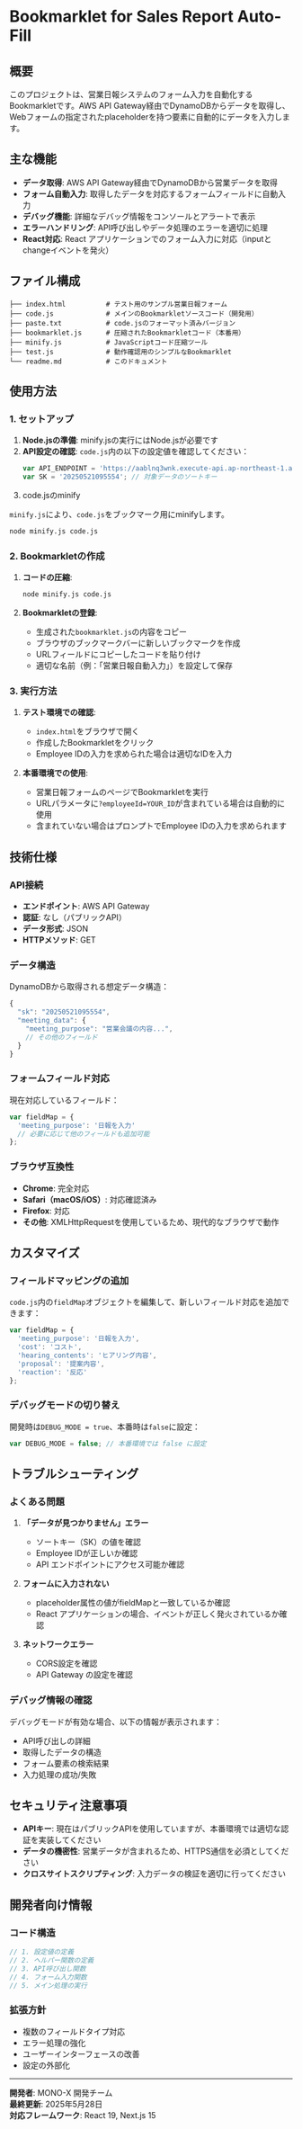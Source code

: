 # Bookmarklet for Sales Report Auto-Fill

## 概要

このプロジェクトは、営業日報システムのフォーム入力を自動化するBookmarkletです。AWS API Gateway経由でDynamoDBからデータを取得し、Webフォームの指定されたplaceholderを持つ要素に自動的にデータを入力します。

## 主な機能

- **データ取得**: AWS API Gateway経由でDynamoDBから営業データを取得
- **フォーム自動入力**: 取得したデータを対応するフォームフィールドに自動入力
- **デバッグ機能**: 詳細なデバッグ情報をコンソールとアラートで表示
- **エラーハンドリング**: API呼び出しやデータ処理のエラーを適切に処理
- **React対応**: React アプリケーションでのフォーム入力に対応（inputとchangeイベントを発火）

## ファイル構成

```
├── index.html          # テスト用のサンプル営業日報フォーム
├── code.js             # メインのBookmarkletソースコード（開発用）
├── paste.txt           # code.jsのフォーマット済みバージョン
├── bookmarklet.js      # 圧縮されたBookmarkletコード（本番用）
├── minify.js           # JavaScriptコード圧縮ツール
├── test.js             # 動作確認用のシンプルなBookmarklet
└── readme.md           # このドキュメント
```

## 使用方法

### 1. セットアップ

1. **Node.jsの準備**: minify.jsの実行にはNode.jsが必要です
2. **API設定の確認**: `code.js`内の以下の設定値を確認してください：
   ```javascript
   var API_ENDPOINT = 'https://aablnq3wnk.execute-api.ap-northeast-1.amazonaws.com/report-v2t-dev';
   var SK = '20250521095554'; // 対象データのソートキー
   ```
3. code.jsのminify

`minify.js`により、`code.js`をブックマーク用にminifyします。

``` bash
node minify.js code.js
```

### 2. Bookmarkletの作成

1. **コードの圧縮**:
   ```bash
   node minify.js code.js
   ```

2. **Bookmarkletの登録**:
   - 生成された`bookmarklet.js`の内容をコピー
   - ブラウザのブックマークバーに新しいブックマークを作成
   - URLフィールドにコピーしたコードを貼り付け
   - 適切な名前（例：「営業日報自動入力」）を設定して保存

### 3. 実行方法

1. **テスト環境での確認**:
   - `index.html`をブラウザで開く
   - 作成したBookmarkletをクリック
   - Employee IDの入力を求められた場合は適切なIDを入力

2. **本番環境での使用**:
   - 営業日報フォームのページでBookmarkletを実行
   - URLパラメータに`?employeeId=YOUR_ID`が含まれている場合は自動的に使用
   - 含まれていない場合はプロンプトでEmployee IDの入力を求められます

## 技術仕様

### API接続

- **エンドポイント**: AWS API Gateway
- **認証**: なし（パブリックAPI）
- **データ形式**: JSON
- **HTTPメソッド**: GET

### データ構造

DynamoDBから取得される想定データ構造：
```javascript
{
  "sk": "20250521095554",
  "meeting_data": {
    "meeting_purpose": "営業会議の内容...",
    // その他のフィールド
  }
}
```

### フォームフィールド対応

現在対応しているフィールド：
```javascript
var fieldMap = {
  'meeting_purpose': '日報を入力'
  // 必要に応じて他のフィールドも追加可能
};
```

### ブラウザ互換性

- **Chrome**: 完全対応
- **Safari（macOS/iOS）**: 対応確認済み
- **Firefox**: 対応
- **その他**: XMLHttpRequestを使用しているため、現代的なブラウザで動作

## カスタマイズ

### フィールドマッピングの追加

`code.js`内の`fieldMap`オブジェクトを編集して、新しいフィールド対応を追加できます：

```javascript
var fieldMap = {
  'meeting_purpose': '日報を入力',
  'cost': 'コスト',
  'hearing_contents': 'ヒアリング内容',
  'proposal': '提案内容',
  'reaction': '反応'
};
```

### デバッグモードの切り替え

開発時は`DEBUG_MODE = true`、本番時は`false`に設定：

```javascript
var DEBUG_MODE = false; // 本番環境では false に設定
```

## トラブルシューティング

### よくある問題

1. **「データが見つかりません」エラー**
   - ソートキー（SK）の値を確認
   - Employee IDが正しいか確認
   - API エンドポイントにアクセス可能か確認

2. **フォームに入力されない**
   - placeholder属性の値がfieldMapと一致しているか確認
   - React アプリケーションの場合、イベントが正しく発火されているか確認

3. **ネットワークエラー**
   - CORS設定を確認
   - API Gateway の設定を確認

### デバッグ情報の確認

デバッグモードが有効な場合、以下の情報が表示されます：
- API呼び出しの詳細
- 取得したデータの構造
- フォーム要素の検索結果
- 入力処理の成功/失敗

## セキュリティ注意事項

- **APIキー**: 現在はパブリックAPIを使用していますが、本番環境では適切な認証を実装してください
- **データの機密性**: 営業データが含まれるため、HTTPS通信を必須としてください
- **クロスサイトスクリプティング**: 入力データの検証を適切に行ってください

## 開発者向け情報

### コード構造

```javascript
// 1. 設定値の定義
// 2. ヘルパー関数の定義
// 3. API呼び出し関数
// 4. フォーム入力関数
// 5. メイン処理の実行
```

### 拡張方針

- 複数のフィールドタイプ対応
- エラー処理の強化
- ユーザーインターフェースの改善
- 設定の外部化

---

**開発者**: MONO-X 開発チーム  
**最終更新**: 2025年5月28日  
**対応フレームワーク**: React 19, Next.js 15